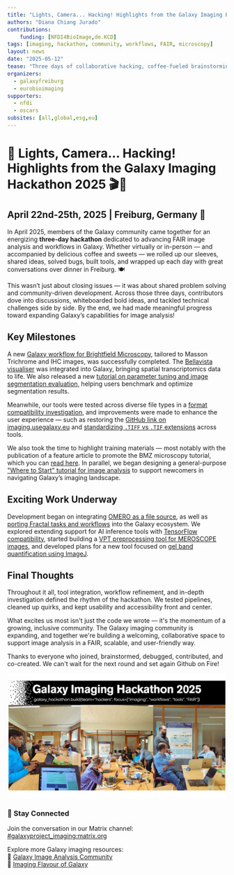```yaml
---
title: "Lights, Camera... Hacking! Highlights from the Galaxy Imaging Hackathon 2025"
authors: "Diana Chiang Jurado" 
contributions:
    funding: [NFDI4BioImage,de.KCD]
tags: [imaging, hackathon, community, workflows, FAIR, microscopy]
layout: news
date: "2025-05-12"
tease: "Three days of collaborative hacking, coffee-fueled brainstorming, and community-powered innovation—Galaxy Imaging is growing, and so are its FAIR tools!" 
organizers:
  - galaxyfreiburg
  - eurobioimaging
supporters:
  - nfdi
  - oscars
subsites: [all,global,esg,eu]
---
```


# 🧬 Lights, Camera... Hacking! Highlights from the Galaxy Imaging Hackathon 2025 🎬🔬

## April 22nd-25th, 2025 | Freiburg, Germany 🌱
In April 2025, members of the Galaxy community came together for an energizing **three-day hackathon** dedicated to advancing FAIR image analysis and workflows in Galaxy. Whether virtually or in-person — and accompanied by delicious coffee and sweets — we rolled up our sleeves, shared ideas, solved bugs, built tools, and wrapped up each day with great conversations over dinner in Freiburg. 🍽️

This wasn’t just about closing issues — it was about shared problem solving and community-driven development. Across those three days, contributors dove into discussions, whiteboarded bold ideas, and tackled technical challenges side by side. By the end, we had made meaningful progress toward expanding Galaxy’s capabilities for image analysis!

## Key Milestones
A new [Galaxy workflow for Brightfield Microscopy](https://github.com/FAIR-imaging/galaxy-image-community/issues/35), tailored to Masson Trichrome and IHC images, was successfully completed. The [Bellavista visualiser](https://github.com/FAIR-imaging/galaxy-image-community/issues/45) was integrated into Galaxy, bringing spatial transcriptomics data to life. We also released a new [tutorial on parameter tuning and image segmentation evaluation](https://github.com/FAIR-imaging/galaxy-image-community/issues/38), helping users benchmark and optimize segmentation results.

Meanwhile, our tools were tested across diverse file types in a [format compatibility investigation](https://github.com/FAIR-imaging/galaxy-image-community/issues/34), and improvements were made to enhance the user experience — such as restoring the [GitHub link on imaging.usegalaxy.eu](https://github.com/FAIR-imaging/galaxy-image-community/issues/29) and [standardizing `.TIFF` vs `.TIF` extensions](https://github.com/FAIR-imaging/galaxy-image-community/issues/43) across tools.

We also took the time to highlight training materials — most notably with the publication of a feature article to promote the BMZ microscopy tutorial, which you can [read here](https://galaxyproject.org/news/2025-04-23-bmz-galaxy/). In parallel, we began designing a general-purpose ["Where to Start" tutorial for image analysis](https://github.com/FAIR-imaging/galaxy-image-community/issues/36) to support newcomers in navigating Galaxy’s imaging landscape.

## Exciting Work Underway
Development began on integrating [OMERO as a file source](https://github.com/FAIR-imaging/galaxy-image-community/issues/17), as well as [porting Fractal tasks and workflows](https://github.com/FAIR-imaging/galaxy-image-community/issues/31) into the Galaxy ecosystem. We explored extending support for AI inference tools with [TensorFlow compatibility](https://github.com/FAIR-imaging/galaxy-image-community/issues/37), started building a [VPT preprocessing tool for MEROSCOPE images](https://github.com/FAIR-imaging/galaxy-image-community/issues/41), and developed plans for a new tool focused on [gel band quantification using ImageJ](https://github.com/FAIR-imaging/galaxy-image-community/issues/42).

## Final Thoughts
Throughout it all, tool integration, workflow refinement, and in-depth investigation defined the rhythm of the hackathon. We tested pipelines, cleaned up quirks, and kept usability and accessibility front and center.

What excites us most isn't just the code we wrote — it's the momentum of a growing, inclusive community. The Galaxy imaging community is expanding, and together we're building a welcoming, collaborative space to support image analysis in a FAIR, scalable, and user-friendly way.

Thanks to everyone who joined, brainstormed, debugged, contributed, and co-created. We can't wait for the next round and set again Github on Fire!

![📸 Behind the Screens: Galaxy Hackathon Moments](hackathon_pics.png)

### 📣 Stay Connected

Join the conversation in our Matrix channel: [#galaxyproject_imaging:matrix.org](https://matrix.to/#/#galaxyproject_imaging:matrix.org)

Explore more Galaxy imaging resources:  
🔗 [Galaxy Image Analysis Community](https://galaxyproject.org/community/sig/image-analysis/)  
🔗 [Imaging Flavour of Galaxy](https://imaging.usegalaxy.eu)